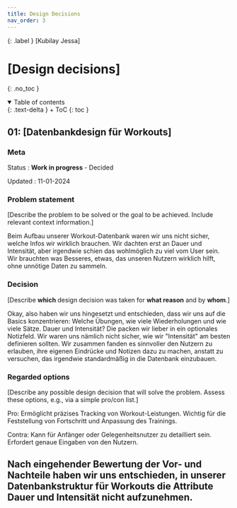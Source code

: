 ```yaml
---
title: Design Decisions
nav_order: 3
---
```


{: .label }
[Kubilay Jessa]

# [Design decisions]
{: .no_toc }

<details open markdown="block">
{: .text-delta }
<summary>Table of contents</summary>
+ ToC
{: toc }
</details>

## 01: [Datenbankdesign für Workouts]

### Meta

Status
: **Work in progress** - Decided 

Updated
: 11-01-2024

### Problem statement

[Describe the problem to be solved or the goal to be achieved. Include relevant context information.]

Beim Aufbau unserer Workout-Datenbank waren wir uns nicht sicher, welche Infos wir wirklich brauchen. Wir dachten erst an Dauer und Intensität, aber irgendwie schien das wohlmöglich zu viel vom User sein. Wir brauchten was Besseres, etwas, das unseren Nutzern wirklich hilft, ohne unnötige Daten zu sammeln.


### Decision

[Describe **which** design decision was taken for **what reason** and by **whom**.]

Okay, also haben wir uns hingesetzt und entschieden, dass wir uns auf die Basics konzentrieren: Welche Übungen, wie viele Wiederholungen und wie viele Sätze. Dauer und Intensität? Die packen wir lieber in ein optionales Notizfeld. Wir waren uns nämlich nicht sicher, wie wir "Intensität" am besten definieren sollten. Wir zusammen fanden es sinnvoller den Nutzern zu erlauben, ihre eigenen Eindrücke und Notizen dazu zu machen, anstatt zu versuchen, das irgendwie standardmäßig in die Datenbank einzubauen.

### Regarded options

[Describe any possible design decision that will solve the problem. Assess these options, e.g., via a simple pro/con list.]

Pro:
Ermöglicht präzises Tracking von Workout-Leistungen.
Wichtig für die Feststellung von Fortschritt und Anpassung des Trainings.

Contra:
Kann für Anfänger oder Gelegenheitsnutzer zu detailliert sein.
Erfordert genaue Eingaben von den Nutzern.

Nach eingehender Bewertung der Vor- und Nachteile haben wir uns entschieden, in unserer Datenbankstruktur für Workouts die Attribute Dauer und Intensität nicht aufzunehmen.
---